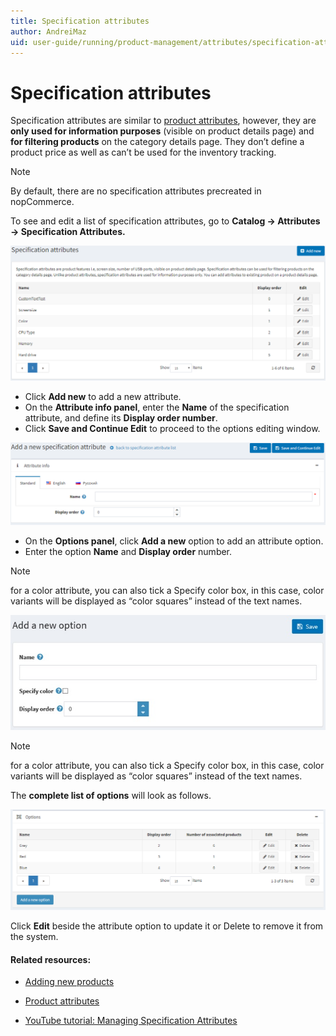 ```yaml
---
title: Specification attributes
author: AndreiMaz
uid: user-guide/running/product-management/attributes/specification-attributes
---
```

# Specification attributes

Specification attributes are similar to [product attributes](xref:user-guide/running/product-management/attributes/product-attributes), however, they are **only used for information purposes** (visible on product details page) and **for filtering products** on the category details page. They don’t define a product price as well as can’t be used for the inventory tracking.

> [!NOTE] 
> By default, there are no specification attributes precreated in nopCommerce.

To see and edit a list of specification attributes, go to **Catalog → Attributes → Specification Attributes.**

![](/user-guide/running/_static/specification_attributes.png)

- Click **Add new** to add a new attribute.
- On the **Attribute info panel**, enter the **Name** of the specification attribute, and define its **Display order number**.
- Click **Save and Continue Edit** to proceed to the options editing window.

![](/user-guide/running/_static/add_a_new_specification_attributes.png)

- On the **Options panel**, click **Add a new** option to add an attribute option.
- Enter the option **Name** and **Display order** number.

> [!NOTE] 
> for a color attribute, you can also tick a Specify color box, in this case, color variants will be displayed as “color squares” instead of the text names.

![](/user-guide/running/_static/add_a_new_option.jpg)

> [!NOTE] 
> for a color attribute, you can also tick a Specify color box, in this case, color variants will be displayed as “color squares” instead of the text names.

The **complete list of options** will look as follows.

![](/user-guide/running/_static/options.png)

Click **Edit** beside the attribute option to update it or Delete to remove it from the system.

#### Related resources:

* [Adding new products](xref:user-guide/running/product-management/products/adding-products)

* [Product attributes](xref:user-guide/running/product-management/attributes/product-attributes)

* [YouTube tutorial: Managing Specification Attributes](https://www.youtube.com/watch?v=YmD_vHqWzQw&index=11&list=PLnL_aDfmRHwsbhj621A-RFb1KnzeFxYz4)
